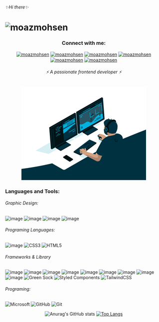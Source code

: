 
<h6>✨Hi there✨</h6>

<h1>
<img  src="https://readme-typing-svg.herokuapp.com?size=35&color=F7F7F7&lines=I'm+Moaz+Mohsen" alt="moazmohsen"  />
</h1>

<div align="center">

### Connect with me:
<a href="https://linkedin.com/in/moazmohsen" target="_blank">
<img align="center" src="https://img.shields.io/badge/Gmail-D14836?style=for-the-badge&logo=gmail&logoColor=white" alt="moazmohsen"  /></a>

<a href="https://isometric-portofolio.netlify.app/" target="blank">
<img align="center" src="https://img.shields.io/badge/website-000000?style=for-the-badge&logo=About.me&logoColor=white" alt="moazmohsen"  /></a>

<a href="https://linkedin.com/in/moazmohsen" target="blank">
<img align="center" src="https://img.shields.io/badge/WhatsApp-25D366?style=for-the-badge&logo=whatsapp&logoColor=white" alt="moazmohsen"  /></a>

<a href="https://linkedin.com/in/moazmohsen" target="blank">
<img align="center" src="https://img.shields.io/badge/Instagram-E4405F?style=for-the-badge&logo=instagram&logoColor=white" alt="moazmohsen"  /></a>

<a href="https://linkedin.com/in/moazmohsen" target="blank">
<img align="center" src="https://img.shields.io/badge/LinkedIn-0077B5?style=for-the-badge&logo=linkedin&logoColor=white" alt="moazmohsen"  /></a>

<a href="https://linkedin.com/in/moazmohsen" target="blank">
<img align="center" src="https://img.shields.io/badge/Facebook-1877F2?style=for-the-badge&logo=facebook&logoColor=white" alt="moazmohsen"  /></a>

</div>

<div align="center">

<h6  >⚡  A passionate frontend developer ⚡ </h6>
<a  href="https://dancing-sawine-37863b.netlify.app/?fbclid=IwAR1ezwhNY3guvzkhsDC4bXfaRWmmYqwkfD94UjXaG7YCL6uhbL-QndJsSWY" target="blank"><img  src="code.gif" alt="moazmohsen" height="300" /></a>
</div>





### Languages and Tools:

###### Graphic Design:
![image](https://img.shields.io/badge/Adobe%20Illustrator-FF9A00?style=for-the-badge&logo=adobe%20illustrator&logoColor=white)
![image](https://img.shields.io/badge/Adobe%20InDesign-FF3366?style=for-the-badge&logo=Adobe%20InDesign&logoColor=white)
![image](https://img.shields.io/badge/Adobe%20Photoshop-31A8FF?style=for-the-badge&logo=Adobe%20Photoshop&logoColor=black)
![image](https://img.shields.io/badge/Behance-0054F7?style=for-the-badge&logo=behance&logoColor=white)

###### Programing Languages:
![image](https://img.shields.io/badge/JavaScript-323330?style=for-the-badge&logo=javascript&logoColor=F7DF1E)
![CSS3](https://img.shields.io/badge/css3-%231572B6.svg?style=for-the-badge&logo=css3&logoColor=white)
![HTML5](https://img.shields.io/badge/html5-%23E34F26.svg?style=for-the-badge&logo=html5&logoColor=white)

###### Frameworks & Library
![image](https://img.shields.io/badge/.NET-512BD4?style=for-the-badge&logo=dotnet&logoColor=white)
![image](https://img.shields.io/badge/jQuery-0769AD?style=for-the-badge&logo=jquery&logoColor=white)
![image](https://img.shields.io/badge/npm-CB3837?style=for-the-badge&logo=npm&logoColor=white)
![image](https://img.shields.io/badge/React-20232A?style=for-the-badge&logo=react&logoColor=61DAFB)
![image](https://img.shields.io/badge/Sass-CC6699?style=for-the-badge&logo=sass&logoColor=white)
![image](https://img.shields.io/badge/ThreeJs-black?style=for-the-badge&logo=three.js&logoColor=white)
![image](https://img.shields.io/badge/Webpack-8DD6F9?style=for-the-badge&logo=Webpack&logoColor=white)
![image](https://img.shields.io/badge/json-5E5C5C?style=for-the-badge&logo=json&logoColor=white)
![image](https://img.shields.io/badge/Bootstrap-563D7C?style=for-the-badge&logo=bootstrap&logoColor=white)
![Green Sock](https://img.shields.io/badge/green%20sock-88CE02?style=for-the-badge&logo=greensock&logoColor=white)
![Styled Components](https://img.shields.io/badge/styled--components-DB7093?style=for-the-badge&logo=styled-components&logoColor=white)
![TailwindCSS](https://img.shields.io/badge/tailwindcss-%2338B2AC.svg?style=for-the-badge&logo=tailwind-css&logoColor=white)

###### Programing:
![Microsoft](https://img.shields.io/badge/Microsoft-0078D4?style=for-the-badge&logo=microsoft&logoColor=white)
![GitHub](https://img.shields.io/badge/github-%23121011.svg?style=for-the-badge&logo=github&logoColor=white)
![Git](https://img.shields.io/badge/git-%23F05033.svg?style=for-the-badge&logo=git&logoColor=white)
  
  
<div align="center">

![Anurag's GitHub stats](https://github-readme-stats.vercel.app/api?username=moazMohsen&show_icons=true&theme=tokyonight)
[![Top Langs](https://github-readme-stats.vercel.app/api/top-langs/?username=moazMohsen&exclude_repo=github-readme-stats,moazMohsen.github.io&theme=tokyonight)](https://github.com/moazMohsen/github-readme-stats)


</div>





 










